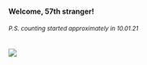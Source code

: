 #### Welcome, 57th stranger!

###### <sup>P.S. counting started approximately in 10.01.21</sup>

<img src="https://kraftwerk28.pp.ua/vcnt.png"></img>
